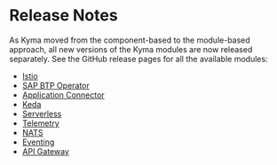 # Release Notes

As Kyma moved from the component-based to the module-based approach, all new versions of the Kyma modules are now released separately. 
See the GitHub release pages for all the available modules:

* [Istio](https://github.com/kyma-project/istio/releases)
* [SAP BTP Operator](https://github.com/kyma-project/btp-manager/releases)
* [Application Connector](https://github.com/kyma-project/application-connector-manager/releases)
* [Keda](https://github.com/kyma-project/keda-manager/releases)
* [Serverless](https://github.com/kyma-project/serverless/releases)
* [Telemetry](https://github.com/kyma-project/telemetry-manager/releases)
* [NATS](https://github.com/kyma-project/nats-manager/releases)
* [Eventing](https://github.com/kyma-project/eventing-manager/releases)
* [API Gateway](https://github.com/kyma-project/api-gateway/releases)